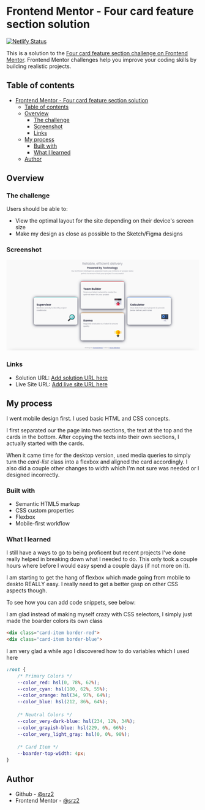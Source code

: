 # Frontend Mentor - Four card feature section solution

[![Netlify Status](https://api.netlify.com/api/v1/badges/a64fff6b-2ad7-4b25-bc32-33664f4367fb/deploy-status)](https://app.netlify.com/sites/zealous-ptolemy-097c23/deploys)

This is a solution to the [Four card feature section challenge on Frontend Mentor](https://www.frontendmentor.io/challenges/four-card-feature-section-weK1eFYK). Frontend Mentor challenges help you improve your coding skills by building realistic projects. 

## Table of contents

- [Frontend Mentor - Four card feature section solution](#frontend-mentor---four-card-feature-section-solution)
  - [Table of contents](#table-of-contents)
  - [Overview](#overview)
    - [The challenge](#the-challenge)
    - [Screenshot](#screenshot)
    - [Links](#links)
  - [My process](#my-process)
    - [Built with](#built-with)
    - [What I learned](#what-i-learned)
  - [Author](#author)

## Overview

### The challenge

Users should be able to:

- View the optimal layout for the site depending on their device's screen size
- Make my design as close as possible to the Sketch/Figma designs

### Screenshot

![](./screenshot.png)

### Links

- Solution URL: [Add solution URL here](https://github.com/srz2/FM-four-card-feature-section)
- Live Site URL: [Add live site URL here](https://zealous-ptolemy-097c23.netlify.app/)

## My process

I went mobile design first. I used basic HTML and CSS concepts.

I first separated our the page into two sections, the text at the top and the cards in the bottom. After copying the texts into their own sections, I actually started with the cards.

When it came time for the desktop version, used media queries to simply turn the *card-list* class into a flexbox and aligned the card accordingly. I also did a couple other changes to width which I'm not sure was needed or I designed incorrectly.

### Built with

- Semantic HTML5 markup
- CSS custom properties
- Flexbox
- Mobile-first workflow

### What I learned

I still have a ways to go to being proficent but recent projects I've done really helped in breaking down what I needed to do. This only took a couple hours where before I would easy spend a couple days (if not more on it).

I am starting to get the hang of flexbox which made going from mobile to deskto REALLY easy. I really need to get a better gasp on other CSS aspects though.

To see how you can add code snippets, see below:

I am glad instead of making myself crazy with CSS selectors, I simply just made the boarder colors its own class
```html
<div class="card-item border-red">
<div class="card-item border-blue">
```

I am very glad a while ago I discovered how to do variables which I used here
```css
:root {
    /* Primary Colors */
    --color_red: hsl(0, 78%, 62%);
    --color_cyan: hsl(180, 62%, 55%);
    --color_orange: hsl(34, 97%, 64%);
    --color_blue: hsl(212, 86%, 64%);

    /* Neutral Colors */
    --color_very-dark-blue: hsl(234, 12%, 34%);
    --color_grayish-blue: hsl(229, 6%, 66%);
    --color_very_light_gray: hsl(0, 0%, 98%);

    /* Card Item */
    --boarder-top-width: 4px;
}
```

## Author

- Github - [@srz2](https://github.com/srz2)
- Frontend Mentor - [@srz2](https://www.frontendmentor.io/profile/srz2)